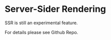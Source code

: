 # Server-Sider Rendering

SSR is still an experimental feature.

For details please see Github Repo.
